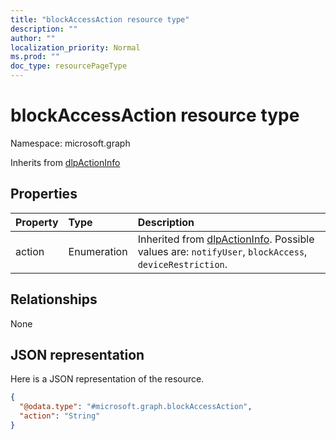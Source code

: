 ```yaml
---
title: "blockAccessAction resource type"
description: ""
author: ""
localization_priority: Normal
ms.prod: ""
doc_type: resourcePageType
---
```


# blockAccessAction resource type


Namespace: microsoft.graph




Inherits from [dlpActionInfo](../resources/dlpactioninfo.md)

## Properties
|Property|Type|Description|
|:---|:---|:---|
|action|Enumeration| Inherited from [dlpActionInfo](../resources/dlpactioninfo.md). Possible values are: `notifyUser`, `blockAccess`, `deviceRestriction`.|

## Relationships
None

## JSON representation
Here is a JSON representation of the resource.
<!-- {
  "blockType": "resource",
  "@odata.type": "microsoft.graph.blockAccessAction"
}
-->
``` json
{
  "@odata.type": "#microsoft.graph.blockAccessAction",
  "action": "String"
}
```

